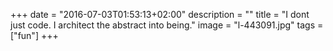 +++
date = "2016-07-03T01:53:13+02:00"
description = ""
title = "I dont just code. I architect the abstract into being."
image = "l-443091.jpg"
tags = ["fun"]
+++

